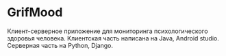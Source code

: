 # GrifMood
Клиент-серверное приложение для мониторинга психологического здоровья человека. Клиентская часть написана на Java, Android studio. Серверная часть на Python, Django. 
